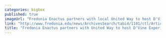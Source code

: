```yaml
---
categories: bigbox
published: true
imageUrl: "Fredonia Enactus partners with local United Way to host D'Vine Experience"
link: "http://www.fredonia.edu/news/ArchivesSearch/tabid/1101/ctl/ArticleView/mid/1878/articleId/5508/Fredonia_Enactus_partners_with_local_United_Way_to_host_DVine_Experience.aspx"
title: "Fredonia Enactus partners with United Way to host D'Vine Experience"
---
```



